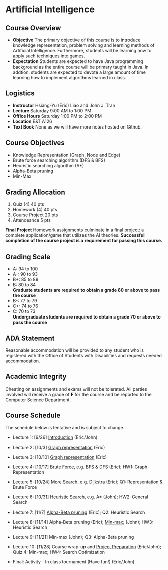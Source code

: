 # Artificial Intelligence

## Course Overview

- **Objective** The primary objective of this course is to introduce knowledge representation, problem solving and learning methods of Artificial Intelligence. Furthermore, students will be learning how to apply such techniques into  games.
- **Expectation** Students are expected to have Java programming background as the entire course will be primary taught in Java. In addtion, students are expected to devote a large amount of time learning how to implement algorithms learned in class.

## Logistics

- **Instructor** Hsiang-Yu (Eric) Liao and John J. Tran
- **Lecture** Saturday 9:00 AM to 1:00 PM
- **Office Hours** Saturday 1:00 PM to 2:00 PM
- **Location** E&T A126
- **Text Book** None as we will have more notes hosted on Github.

## Course Objectives

* Knowledge Representation (Graph, Node and Edge)
* Brute force searching algorithm (DFS & BFS)
* Heuristic searching algorithm (A*)
* Alpha-Beta pruning
* Min-Max

## Grading Allocation

1. Quiz (4) 40 pts
2. Homework (4) 40 pts
3. Course Project 20 pts
4. Attendeance 5 pts

**Final Project** Homework assignments culminate in a final project: a complete application/game that utilizes the AI theories. **Successful completion of the course project is a requirement for passing this course.**

## Grading Scale

* A: 94 to 100
* A-: 90 to 93
* B+: 85 to 89
* B: 80 to 84  
**Graduate students are required to obtain a grade 80 or above to pass the course**
* B-: 77 to 79
* C+: 74 to 76
* C: 70 to 73  
**Undergraduate students are required to obtain a grade 70 or above to pass the course**

## ADA Statement

Reasonable accommodation will be provided to any student who is registered with the Office of Students with Disabilities and requests needed accommodation.

## Academic Integrity

Cheating on assignments and exams will not be tolerated. All parties involved will receive a grade of **F** for the course and be reported to the Computer Science Department.

## Course Schedule

The schedule below is tentative and is subject to change.

* Lecture 1: [9/26] [Introduction](documents/notes/introduction.md) (Eric/John)

* Lecture 2: [10/3] [Graph representation](documents/notes/graph-representation.md) (Eric)

* Lecture 3: [10/10] [Graph representation](documents/notes/graph-representation.md) (Eric)

* Lecture 4: [10/17] [Brute Force](documents/notes/general-search.md), e.g. BFS & DFS (Eric); HW1: Graph Representation

* Lecture 5: [10/24] [More Search](documents/notes/advanced-search.md), e.g. Dijkstra (Eric); Q1: Representation & Brute Force

* Lecture 6: [10/31] [Heuristic Search](documents/notes/heuristic-search.md), e.g. A* (John); HW2: General Search

* Lecture 7: [11/7]  [Alpha-Beta pruning](documents/notes/alpha-beta-pruning.md) (Eric); Q2: Heuristic Search

* Lecture 8: [11/14] Alpha-Beta pruning (Eric); [Min-max](documents/notes/min-max.md); (John); HW3: Heuristic Search

* Lecture 9: [11/21] Min-max (John); Q3: Alpha-Beta pruning

* Lecture 10: [11/28] Course wrap-up and [Project Preparation](documents/final-project/project.md) (Eric/John); Quiz 4: Min-max; HW4: Search Optimization

* Final: Activity - In class tournament (Have fun!) (Eric/John)
